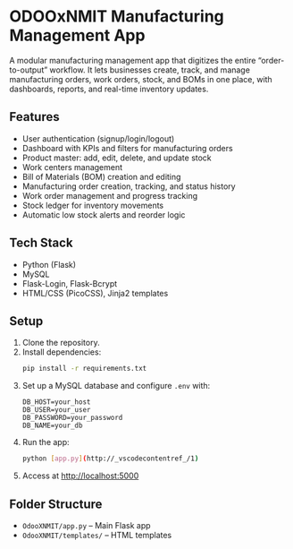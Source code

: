 # ODOOxNMIT Manufacturing Management App

A modular manufacturing management app that digitizes the entire “order-to-output” workflow. It lets businesses create, track, and manage manufacturing orders, work orders, stock, and BOMs in one place, with dashboards, reports, and real-time inventory updates.

## Features

- User authentication (signup/login/logout)
- Dashboard with KPIs and filters for manufacturing orders
- Product master: add, edit, delete, and update stock
- Work centers management
- Bill of Materials (BOM) creation and editing
- Manufacturing order creation, tracking, and status history
- Work order management and progress tracking
- Stock ledger for inventory movements
- Automatic low stock alerts and reorder logic

## Tech Stack

- Python (Flask)
- MySQL
- Flask-Login, Flask-Bcrypt
- HTML/CSS (PicoCSS), Jinja2 templates

## Setup

1. Clone the repository.
2. Install dependencies:
    ```sh
    pip install -r requirements.txt
    ```
3. Set up a MySQL database and configure `.env` with:
    ```
    DB_HOST=your_host
    DB_USER=your_user
    DB_PASSWORD=your_password
    DB_NAME=your_db
    ```
4. Run the app:
    ```sh
    python [app.py](http://_vscodecontentref_/1)
    ```
5. Access at [http://localhost:5000](http://localhost:5000)

## Folder Structure

- `OdooXNMIT/app.py` – Main Flask app
- `OdooXNMIT/templates/` – HTML templates

